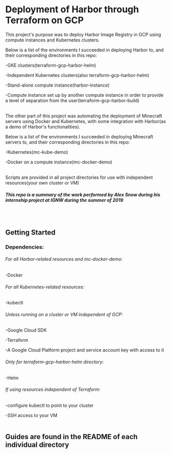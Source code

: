 # Deployment of Harbor through Terraform on GCP

This project's purpose was to deploy Harbor Image Registry in GCP using compute instances and Kubernetes clusters. <br/>

Below is a list of the environments I succeeded in deploying Harbor to, and their corresponding directories in this repo: <br/>

-GKE clusters(terraform-gcp-harbor-helm) <br/>

-Independent Kubernetes clusters(also terraform-gcp-harbor-helm) <br/>

-Stand-alone compute instance(harbor-instance) <br/>

-Compute instance set up by another compute instance in order to provide a level of separation from the user(terraform-gcp-harbor-build) <br/> <br/>


The other part of this project was automating the deployment of Minecraft servers using Docker and Kubernetes, with some integration with Harbor(as a demo of Harbor's functionalities). <br/>

Below is a list of the environments I succeeded in deploying Minecraft servers to, and their corresponding directories in this repo: <br/>

-Kubernetes(mc-kube-demo) <br/>

-Docker on a compute instance(mc-docker-demo) <br/> <br/>


Scripts are provided in all project directories for use with independent resources(your own cluster or VM) 

##### This repo is a summary of the work performed by Alex Snow during his internship project at IGNW during the summer of 2019 <br/> <br/> <br/> <br/>

## Getting Started <br/>

### Dependencies: <br/>

###### For all Harbor-related resources and mc-docker-demo:
-Docker <br/>

###### For all Kubernetes-related resources:
-kubectl <br/>

###### Unless running on a cluster or VM independent of GCP:
-Google Cloud SDK <br/>

-Terraform <br/>

-A Google Cloud Platform project and service account key with access to it <br/>

###### Only for terraform-gcp-harbor-helm directory:
-Helm <br/>

###### If using resources independent of Terraform:
-configure kubectl to point to your cluster <br/>

-SSH access to your VM <br/> <br/>


## Guides are found in the README of each individual directory <br/> 
